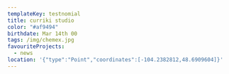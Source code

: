 ```yaml
---
templateKey: testnomial
title: curriki studio
color: "#af9494"
birthdate: Mar 14th 00
tags: /img/chemex.jpg
favouriteProjects:
  - news
location: '{"type":"Point","coordinates":[-104.2382812,48.6909604]}'
---
```

